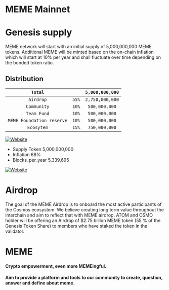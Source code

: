# MEME Mainnet

# **Genesis supply**

MEME network will start with an initial supply of 5,000,000,000 MEME tokens. Additional MEME will be minted based on the on-chain inflation which will start at 10% per year and shall fluctuate over time depending on the bonded token ratio.

## Distribution

|          `Total`          |                        |    `5,000,000,000`    |
|:-------------------------:|:----------------------:|:---------------------:|
|         `Airdrop`	        |        `55%`	         |    `2,750,000,000`    |
|        `Community`	      |        `10%`	         |     `500,000,000`     |
|        `Team Fund`        |	       `10%`	         |     `500,000,000`     |
| `MEME Foundation reserve` |        `10%`           |     `500,000,000`     |
|        `Ecosytem`	        |        `15%`	         |     `750,000,000`     |

[![Website](https://raw.githubusercontent.com/memecosmos/assetlists/main/img/meme-1-distribution.jpg)](https://meme.sx)

* Supply Token  5,000,000,000
* Inflation  68%
* Blocks_per_year 5,339,695

[![Website](https://raw.githubusercontent.com/memecosmos/assetlists/main/img/meme-1-inflation.jpg)](https://meme.sx)

# **Airdrop** 

The goal of the MEME Airdrop is to onboard the most active participants of the Cosmos ecosystem. We believe creating long term value throughout the interchain and aim to reflect that with MEME airdrop. ATOM and OSMO holder will be offering an Airdrop of $2.75 billion MEME token (55 % of the Genesis Token Share) to members who have staked the token in the validator.

# MEME

#### Crypto empowerment, even more MEMEingful.  
#### Aim to provide a platform and tools to our community to create, question, answer and define about meme.
